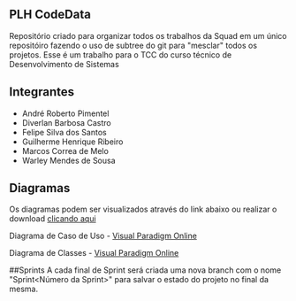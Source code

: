 ## PLH CodeData
Repositório criado para organizar todos os trabalhos da Squad em um único repositóiro fazendo o uso de subtree do git para "mesclar" todos os projetos. Esse é um trabalho para o TCC do curso técnico de Desenvolvimento de Sistemas

## Integrantes
- André Roberto Pimentel
- Diverlan Barbosa Castro
- Felipe Silva dos Santos
- Guilherme Henrique Ribeiro
- Marcos Correa de Melo
- Warley Mendes de Sousa

## Diagramas
Os diagramas podem ser visualizados através do link abaixo ou realizar o download [clicando aqui](/Documentação/Diagramas)

Diagrama de Caso de Uso - [Visual Paradigm Online](https://online.visual-paradigm.com/w/ayskklzk/diagrams/?lightbox=1&highlight=0000ff&edit=https%3A%2F%2Fonline.visual-paradigm.com%2Fw%2Fayskklzk%2Fdiagrams%2F%23G1lzv4ycAlBiEoVMuPXPOHMJC9t1GsGllu&editBlankUrl=https%3A%2F%2Fonline.visual-paradigm.com%2Fapp%2Fdiagrams%2F%23diagram%3Aproj%3D0%26vpov%3D16.3%26vpob%3D20220410%26client%3D1%26edit%3D_blank&layers=1&nav=1&vpov=16.3&vpob=20220410#G1lzv4ycAlBiEoVMuPXPOHMJC9t1GsGllu)

Diagrama de Classes - [Visual Paradigm Online](https://online.visual-paradigm.com/w/ayskklzk/diagrams/?lightbox=1&highlight=0000ff&edit=https%3A%2F%2Fonline.visual-paradigm.com%2Fw%2Fayskklzk%2Fdiagrams%2F%23G1TlFCYQLJcqjZAOsdTsnKNhf2OU4dXRij&editBlankUrl=https%3A%2F%2Fonline.visual-paradigm.com%2Fapp%2Fdiagrams%2F%23diagram%3Aproj%3D0%26vpov%3D16.3%26vpob%3D20220410%26client%3D1%26edit%3D_blank&layers=1&nav=1&vpov=16.3&vpob=20220410#G1TlFCYQLJcqjZAOsdTsnKNhf2OU4dXRij)

##Sprints
A cada final de Sprint será criada uma nova branch com o nome "Sprint<Número da Sprint>" para salvar o estado do projeto no final da mesma.
